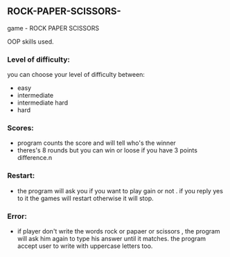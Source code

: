 ## ROCK-PAPER-SCISSORS-
game - ROCK PAPER SCISSORS 

OOP skills used.


### Level of difficulty:
you can choose your level of difficulty between:
- easy
- intermediate
- intermediate hard 
- hard

### Scores:
- program counts the score and will tell who's the winner
- theres's 8 rounds but you can win or loose if you have 3 points difference.n

### Restart:
- the program will ask you if you want to play gain or not . if you reply yes to it the games will restart otherwise it will stop.

### Error:
- if player don't write the words rock or papaer or scissors , the program will ask him again to type his answer until it matches. the program accept user to write with uppercase letters too.
